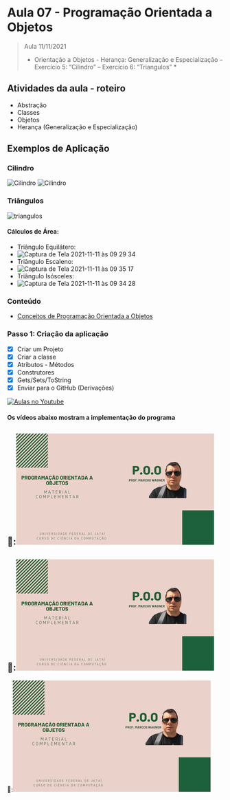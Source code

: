 # Aula 07 - Programação Orientada a Objetos

> Aula 11/11/2021
> 
>  * Orientação a Objetos - Herança: Generalização e Especialização – Exercício 5:  “Cilindro” – Exercício 6: “Triangulos” *

## Atividades da aula - roteiro
- Abstração
- Classes
- Objetos
- Herança (Generalização e Especialização)

## Exemplos de Aplicação 
### Cilindro
![Cilindro](https://user-images.githubusercontent.com/81576640/138143190-45abc6bc-80b6-4323-8779-efd8b4d97097.png)
![Cilindro](https://user-images.githubusercontent.com/81576640/138143194-8bbfb418-82dc-4fe7-8ab2-c81ab5044569.png)


### Triângulos
![triangulos](https://user-images.githubusercontent.com/81576640/138143479-576449ac-ff90-4f90-ad7d-09baf22996c1.jpg)

#### Cálculos de Área:
- Triângulo Equilátero:
- ![Captura de Tela 2021-11-11 às 09 29 34](https://user-images.githubusercontent.com/81576640/141298385-5b9046e2-1ee0-4241-a404-02d17ba3c437.png)
- Triângulo Escaleno:
- ![Captura de Tela 2021-11-11 às 09 35 17](https://user-images.githubusercontent.com/81576640/141299049-ddbbbc65-f493-4d71-a0c2-531639d02388.png)
- Triângulo Isósceles:
- ![Captura de Tela 2021-11-11 às 09 34 28](https://user-images.githubusercontent.com/81576640/141299053-7e2184d1-adbe-4c06-854b-5f647e5c9923.png)




### Conteúdo
- [Conceitos de Programação Orientada a Objetos](Conteudo_POO.pdf)


### Passo 1: Criação da aplicação
- [x]  Criar um Projeto
- [x]  Criar a classe 
- [x]  Atributos - Métodos
- [x]  Construtores
- [x]  Gets/Sets/ToString
- [x]  Enviar para o GitHub (Derivações) 

[![Aulas no Youtube](https://github.com/marcoswagner-commits/gestao_obras_aula_daw/blob/cb3e2ea9547f9ddc831277f07919c3e78451eb92/yt-icon.png)](https://www.youtube.com/channel/UCfO-aJxKLqau0TnL0AfNAvA)

####  Os vídeos abaixo mostram a implementação do programa

🥇:[![material complementar aula07](Capa_Videos_POO.png)](https://youtu.be/gt8RR3Q1m_M)
-
🥈:[![material complementar aula06](Capa_Videos_POO.png)](https://youtu.be/J-AIVKFC560)
-
🥉:[![material complementar aula06](Capa_Videos_POO.png)](https://youtu.be/bJkSzYqCbtI)

